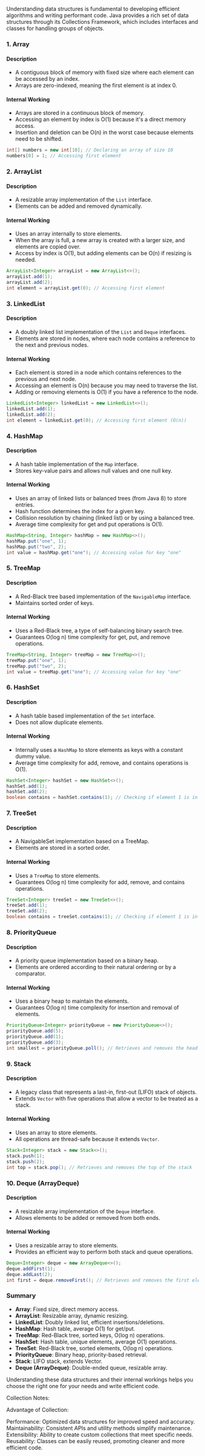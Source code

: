 Understanding data structures is fundamental to developing efficient algorithms and writing performant code. Java provides a rich set of data structures through its Collections Framework, which includes interfaces and classes for handling groups of objects.

### 1. **Array**

#### Description
- A contiguous block of memory with fixed size where each element can be accessed by an index.
- Arrays are zero-indexed, meaning the first element is at index 0.

#### Internal Working
- Arrays are stored in a continuous block of memory.
- Accessing an element by index is O(1) because it's a direct memory access.
- Insertion and deletion can be O(n) in the worst case because elements need to be shifted.

```java
int[] numbers = new int[10]; // Declaring an array of size 10
numbers[0] = 1; // Accessing first element
```

### 2. **ArrayList**

#### Description
- A resizable array implementation of the `List` interface.
- Elements can be added and removed dynamically.

#### Internal Working
- Uses an array internally to store elements.
- When the array is full, a new array is created with a larger size, and elements are copied over.
- Access by index is O(1), but adding elements can be O(n) if resizing is needed.

```java
ArrayList<Integer> arrayList = new ArrayList<>();
arrayList.add(1);
arrayList.add(2);
int element = arrayList.get(0); // Accessing first element
```

### 3. **LinkedList**

#### Description
- A doubly linked list implementation of the `List` and `Deque` interfaces.
- Elements are stored in nodes, where each node contains a reference to the next and previous nodes.

#### Internal Working
- Each element is stored in a node which contains references to the previous and next node.
- Accessing an element is O(n) because you may need to traverse the list.
- Adding or removing elements is O(1) if you have a reference to the node.

```java
LinkedList<Integer> linkedList = new LinkedList<>();
linkedList.add(1);
linkedList.add(2);
int element = linkedList.get(0); // Accessing first element (O(n))
```

### 4. **HashMap**

#### Description
- A hash table implementation of the `Map` interface.
- Stores key-value pairs and allows null values and one null key.

#### Internal Working
- Uses an array of linked lists or balanced trees (from Java 8) to store entries.
- Hash function determines the index for a given key.
- Collision resolution by chaining (linked list) or by using a balanced tree.
- Average time complexity for get and put operations is O(1).

```java
HashMap<String, Integer> hashMap = new HashMap<>();
hashMap.put("one", 1);
hashMap.put("two", 2);
int value = hashMap.get("one"); // Accessing value for key "one"
```

### 5. **TreeMap**

#### Description
- A Red-Black tree based implementation of the `NavigableMap` interface.
- Maintains sorted order of keys.

#### Internal Working
- Uses a Red-Black tree, a type of self-balancing binary search tree.
- Guarantees O(log n) time complexity for get, put, and remove operations.

```java
TreeMap<String, Integer> treeMap = new TreeMap<>();
treeMap.put("one", 1);
treeMap.put("two", 2);
int value = treeMap.get("one"); // Accessing value for key "one"
```

### 6. **HashSet**

#### Description
- A hash table based implementation of the `Set` interface.
- Does not allow duplicate elements.

#### Internal Working
- Internally uses a `HashMap` to store elements as keys with a constant dummy value.
- Average time complexity for add, remove, and contains operations is O(1).

```java
HashSet<Integer> hashSet = new HashSet<>();
hashSet.add(1);
hashSet.add(2);
boolean contains = hashSet.contains(1); // Checking if element 1 is in the set
```

### 7. **TreeSet**

#### Description
- A NavigableSet implementation based on a TreeMap.
- Elements are stored in a sorted order.

#### Internal Working
- Uses a `TreeMap` to store elements.
- Guarantees O(log n) time complexity for add, remove, and contains operations.

```java
TreeSet<Integer> treeSet = new TreeSet<>();
treeSet.add(1);
treeSet.add(2);
boolean contains = treeSet.contains(1); // Checking if element 1 is in the set
```

### 8. **PriorityQueue**

#### Description
- A priority queue implementation based on a binary heap.
- Elements are ordered according to their natural ordering or by a comparator.

#### Internal Working
- Uses a binary heap to maintain the elements.
- Guarantees O(log n) time complexity for insertion and removal of elements.

```java
PriorityQueue<Integer> priorityQueue = new PriorityQueue<>();
priorityQueue.add(5);
priorityQueue.add(1);
priorityQueue.add(3);
int smallest = priorityQueue.poll(); // Retrieves and removes the head of the queue
```

### 9. **Stack**

#### Description
- A legacy class that represents a last-in, first-out (LIFO) stack of objects.
- Extends `Vector` with five operations that allow a vector to be treated as a stack.

#### Internal Working
- Uses an array to store elements.
- All operations are thread-safe because it extends `Vector`.

```java
Stack<Integer> stack = new Stack<>();
stack.push(1);
stack.push(2);
int top = stack.pop(); // Retrieves and removes the top of the stack
```

### 10. **Deque (ArrayDeque)**

#### Description
- A resizable array implementation of the `Deque` interface.
- Allows elements to be added or removed from both ends.

#### Internal Working
- Uses a resizable array to store elements.
- Provides an efficient way to perform both stack and queue operations.

```java
Deque<Integer> deque = new ArrayDeque<>();
deque.addFirst(1);
deque.addLast(2);
int first = deque.removeFirst(); // Retrieves and removes the first element
```

### Summary

- **Array**: Fixed size, direct memory access.
- **ArrayList**: Resizable array, dynamic resizing.
- **LinkedList**: Doubly linked list, efficient insertions/deletions.
- **HashMap**: Hash table, average O(1) for get/put.
- **TreeMap**: Red-Black tree, sorted keys, O(log n) operations.
- **HashSet**: Hash table, unique elements, average O(1) operations.
- **TreeSet**: Red-Black tree, sorted elements, O(log n) operations.
- **PriorityQueue**: Binary heap, priority-based retrieval.
- **Stack**: LIFO stack, extends Vector.
- **Deque (ArrayDeque)**: Double-ended queue, resizable array.

Understanding these data structures and their internal workings helps you choose the right one for your needs and write efficient code.



Collection Notes:


Advantage of Collection:

Performance: Optimized data structures for improved speed and accuracy.
Maintainability: Consistent APIs and utility methods simplify maintenance.
Extensibility: Ability to create custom collections that meet specific needs.
Reusability: Classes can be easily reused, promoting cleaner and more efficient code.




